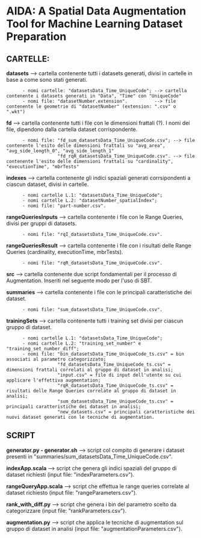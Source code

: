 # AIDA: A Spatial Data Augmentation Tool for Machine Learning Dataset Preparation

## CARTELLE:
**datasets** --> cartella contenente tutti i datasets generati, divisi in cartelle in base a come sono stati generati.

          - nomi cartelle: "datasetsData_Time_UniqueCode"; --> cartella contenente i datasets generati in "Data", "Time" con "UniqueCode"
          - nomi file: "datasetNumber.extension".          --> file contenente le geometrie di "datasetNumber" (extension: ".csv" o ".wkt")

**fd** --> cartella contenente tutti i file con le dimensioni frattali (?). I nomi dei file, dipendono dalla cartella dataset corrispondente.

          - nomi file: "fd_sum_datasetsData_Time_UniqueCode.csv"; --> file contenente l'esito delle dimensioni frattali su "avg_area", "avg_side_length_0", "avg_side_length_1"
                       "fd_rqR_datasetsData_Time_UniqueCode.csv". --> file contenente l'esito delle dimensioni frattali su "cardinality", "executionTime", "mbrTests"

**indexes** --> cartella contenente gli indici spaziali generati corrsipondenti a ciascun dataset, divisi in cartelle.

          - nomi cartelle L.1: "datasetsData_Time_UniqueCode";
          - nomi cartelle L.2: "datasetNumber_spatialIndex";
          - nomi file: "part-number.csv".

**rangeQueriesInputs** --> cartella contenente i file con le Range Queries, divisi per gruppi di datasets.

          - nomi file: "rqI_datasetsData_Time_UniqueCode.csv".

**rangeQueriesResult** --> cartella contenente i file con i risultati delle Range Queries (cardinality, executionTime, mbrTests).

          - nomi file: "rqR_datasetsData_Time_UniqueCode.csv".

**src** --> cartella contenente due script fondamentali per il processo di Augmentation. Inseriti nel seguente modo per l'uso di SBT.

**summaries** --> cartella contenente i file con le principali caratteristiche dei dataset.

          - nomi file: "sum_datasetsData_Time_UniqueCode.csv".

**trainingSets** --> cartella contenente tutti i training set divisi per ciascun gruppo di dataset.

          - nomi cartelle L.1: "datasetsData_Time_UniqueCode";
          - nomi cartelle L.2: "training_set_number" e "training_set_number_diff";
          - nomi file: "bin_datasetsData_Time_UniqueCode_ts.csv" = bin associati al parametro categorizzato;
                       "fd_datasetsData_Time_UniqueCode_ts.csv" = dimensioni frattali correlati al gruppo di dataset in analisi;
                       "input.csv" = file di input dell'utente su cui applicare l'effettiva augmentation;
                       "rqR_datasetsData_Time_UniqueCode_ts.csv" = risultati delle Range Queries correlate al gruppo di dataset in analisi;
                       "sum_datasetsData_Time_UniqueCode_ts.csv" = principali caratteristiche dei dataset in analisi;
                       "new_datasets.csv" = principali caratteristiche dei nuovi dataset generati con le tecniche di augmentation.

## SCRIPT
**generator.py - generator.sh** --> script col compito di generare i dataset presenti in "summaries/sum_datasetsData_Time_UniqueCode.csv".

**indexApp.scala** --> script che genera gli indici spaziali del gruppo di dataset richiesti (input file: "indexParameters.csv").

**rangeQueryApp.scala** --> script che effettua le range queries correlate al dataset richiesto (input file: "rangeParameters.csv").

**rank_with_diff.py** --> script che genera i bin del parametro scelto da categorizzare (input file: "rankParameters.csv").

**augmentation.py** --> script che applica le tecniche di augmentation sul gruppo di dataset in analisi (input file: "augmentationParameters.csv").
